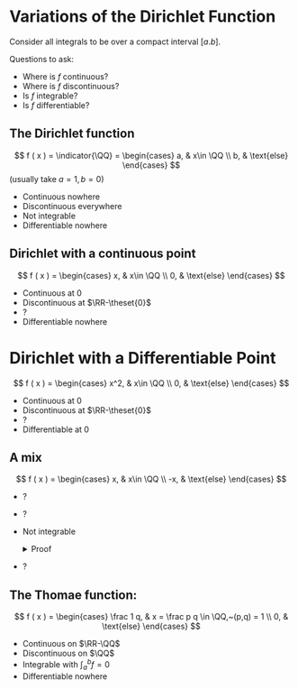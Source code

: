 # Variations of the Dirichlet Function
Consider all integrals to be over a compact interval $[a.b]$.

Questions to ask:
- Where is $f$ continuous?
- Where is $f$ discontinuous?
- Is $f$ integrable?
- Is $f$ differentiable?

## The Dirichlet function
$$
f ( x ) = \indicator{\QQ} = \begin{cases}
a, & x\in \QQ \\
b, & \text{else}
\end{cases}
$$
(usually take $a=1, b=0$)

- Continuous nowhere
- Discontinuous everywhere
- Not integrable
- Differentiable nowhere

## Dirichlet with a continuous point
$$
f ( x ) = \begin{cases}
x, & x\in \QQ \\
0, & \text{else}
\end{cases}
$$

- Continuous at 0
- Discontinuous at $\RR-\theset{0}$
- ?
- Differentiable nowhere 

# Dirichlet with a Differentiable Point
$$
f ( x ) = \begin{cases}
x^2, & x\in \QQ \\
0, & \text{else}
\end{cases}
$$

- Continuous at 0
- Discontinuous at $\RR-\theset{0}$
- ?
- Differentiable at 0 

## A mix
$$
f ( x ) = \begin{cases}
x, & x\in \QQ \\
-x, & \text{else}
\end{cases}
$$

- ?
- ?
- Not integrable
    <details markdown="1">
    <summary>Proof</summary>
    Just look at $[\frac 1 2, 1]$
    $$
    
    $$
    </details>
- ?

## The Thomae function:
$$
f ( x ) = \begin{cases}
\frac 1 q, & x = \frac p q \in \QQ,~(p,q) = 1 \\
0, & \text{else}
\end{cases}
$$

- Continuous on $\RR-\QQ$
- Discontinuous on $\QQ$
- Integrable with $\int_a^b f = 0$
- Differentiable nowhere